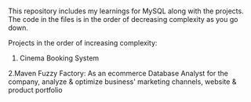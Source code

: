 # 
This repository includes my learnings for MySQL along with the projects.
The code in the files is in the order of decreasing complexity as you go down.

Projects in the order of increasing complexity:
1. Cinema Booking System

2.Maven Fuzzy Factory: As an ecommerce Database Analyst for the company, analyze & optimize business' marketing channels, website & product portfolio
